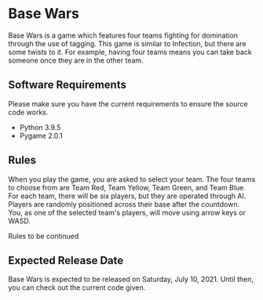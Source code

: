 # Base Wars

Base Wars is a game which features four teams fighting for domination through the use of tagging. This game is similar to Infection, but there are some twists to it. For example, having four teams means you can take back someone once they are in the other team.

## Software Requirements

Please make sure you have the current requirements to ensure the source code works.
* Python 3.9.5
* Pygame 2.0.1

## Rules

When you play the game, you are asked to select your team. The four teams to choose from are Team Red, Team Yellow, Team Green, and Team Blue. For each team, there will be six players, but they are operated through AI. Players are randomly positioned across their base after the countdown. You, as one of the selected team's players, will move using arrow keys or WASD.

Rules to be continued

## Expected Release Date
Base Wars is expected to be released on Saturday, July 10, 2021. Until then, you can check out the current code given.
